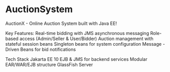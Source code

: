 # AuctionSystem

 AuctionX - Online Auction System built with Java EE!

Key Features:
Real-time bidding with JMS asynchronous messaging
Role-based access (Admin/Seller & User/Bidder)
Auction management with stateful session beans
Singleton beans for system configuration
Message - Driven Beans for bid notifications

Tech Stack
Jakarta EE 10
EJB & JMS for backend services
Modular EAR/WAR/EJB structure
GlassFish Server
